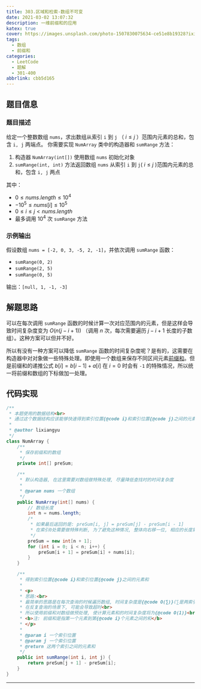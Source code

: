 ```yaml
---
title: 303.区域和检索-数组不可变
date: 2021-03-02 13:07:32
description: 一维前缀和的应用
katex: true
cover: https://images.unsplash.com/photo-1507830075634-ce51e8b19328?ixid=MXwxMjA3fDB8MHxwaG90by1wYWdlfHx8fGVufDB8fHw%3D&ixlib=rb-1.2.1&auto=format&fit=crop&w=1650&q=80
tags:
  - 数组
  - 前缀和
categories:
  - LeetCode
  - 题解
  - 301-400
abbrlink: cbb5d165
---
```


## 题目信息

### 题目描述

给定一个整数数组 `nums`，求出数组从索引 `i` 到 `j` （  $i\le j$ ）范围内元素的总和，包含 `i, j` 两端点。
你需要实现 `NumArray` 类中的构造器和 `sumRange` 方法：

1. 构造器 `NumArray(int[])` 使用数组 `nums` 初始化对象
2. `sumRange(int, int)` 方法返回数组 `nums` 从索引 `i` 到 `j`( $i\le j$ )范围内元素的总和，包含 `i, j` 两点

其中：

* $0 \le nums.length \le 10^4$
* $-10^5 \le nums[i] \le 10^5$
* $0 \le i \le j < nums.length$
* 最多调用 $10^4$ 次 `sumRange` 方法

### 示例输出

假设数组 `nums = [-2, 0, 3, -5, 2, -1]`，并依次调用 `sumRange` 函数：

* `sumRange(0, 2)`
* `sumRange(2, 5)`
* `sumRange(0, 5)`

输出：`[null, 1, -1, -3]`

## 解题思路

可以在每次调用 `sumRange` 函数的时候计算一次对应范围内的元素，但是这样会导致时间复杂度变为 $O(n(j-i+1))$ （调用 $n$ 次，每次需要遍历 $j-i+1$ 长度的子数组）。这种方案可以但并不好。

所以有没有一种方案可以降低 `sumRange` 函数的时间复杂度呢？是有的，这需要在构造器中对对象做一些特殊处理。即使用一个数组来保存不同区间元素[前缀和](../../概念梳理/算法思想/前缀和.md)。但是前缀和的递推公式 $b[i]=b[i-1]+a[i]$ 在 $i=0$ 时会有 `-1` 的特殊情况，所以统一将前缀和数组的下标做加一处理。

## 代码实现

``` java
/**
 * 本题使用的数据结构<br>
 * 通过这个数据结构应该能够快速得到索引位置{@code i}和索引位置{@code j}之间的元素和
 *
 * @author lixiangyu
 */
class NumArray {
    /**
     * 保存前缀和的数组
     */
    private int[] preSum;

    /**
     * 默认构造器, 在这里需要对数组做特殊处理, 尽量降低查找时的时间复杂度
     *
     * @param nums 一个数组
     */
    public NumArray(int[] nums) {
        // 数组长度
        int n = nums.length;
        /*
         * 如果最后返回的是: preSum[i, j] = preSum[j] - preSum[i - 1]
         * 在索引0处需要做特殊判断, 为了避免这种情况, 整体向右移一位, 相应的长度需要加1
         */
        preSum = new int[n + 1];
        for (int i = 0; i < n; i++) {
            preSum[i + 1] = preSum[i] + nums[i];
        }
    }

    /**
     * 得到索引位置{@code i}和索引位置{@code j}之间的元素和
     *
     * <p>
     * 思路:<br>
     * 最简单的思路是在每次查询的时候遍历数组, 时间复杂度是{@code O(∑)}(∑是两索引间的元素个数),
     * 在反复查询的场景下, 可能会导致超时<br>
     * 所以使用前缀和对数组做预处理, 使计算元素和的时间复杂度将为{@code O(1)}<br>
     * <b>注: 前缀和是指第一个元素到第{@code i}个元素之间的和</b>
     * </p>
     *
     * @param i 一个索引位置
     * @param j 一个索引位置
     * @return 这两个索引之间的元素和
     */
    public int sumRange(int i, int j) {
        return preSum[j + 1] - preSum[i];
    }
}
```

---
